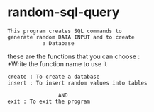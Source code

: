 # random-sql-query

    This program creates SQL commands to         
    generate random DATA INPUT and to create     
               a Database                        
			                                            
						                                      
  these are the functions that you can choose :  
       *Write the function name to use it        
						                                      
    create : To create a database                
    insert : To insert random values into tables 
						                                      
		            AND         				              
    exit : To exit the program                   

